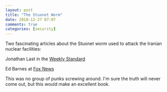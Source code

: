 ```yaml
---
layout: post  
title: "The Stuxnet Worm"  
date: 2010-12-27 07:07  
comments: true  
categories: [security]
---
```


Two fascinating articles about the Stuxnet worm used to attack the Iranian nuclear facilities:

Jonathan Last in the [Weekly Standard][weeklystandard] 

Ed Barnes at [Fox News][foxnews]

This was no group of punks screwing around. I'm sure the truth will never come out, but this would make an excellent book.

[foxnews]: http://www.foxnews.com/scitech/2010/11/26/secret-agent-crippled-irans-nuclear-ambitions/
[weeklystandard]: http://www.weeklystandard.com/articles/how-worm-turned_520704.html
